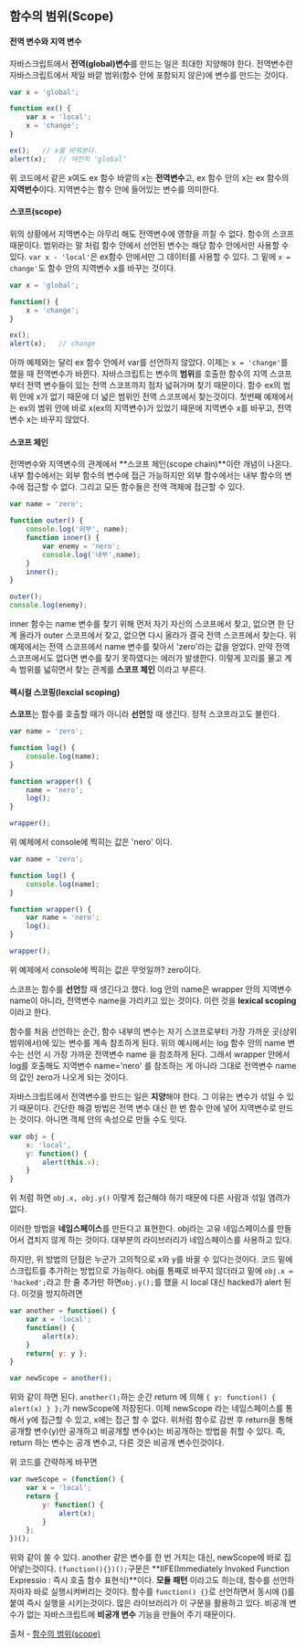## 함수의 범위(Scope)

#### 전역 변수와 지역 변수

자바스크립트에서 **전역(global)변수**를 만드는 일은 최대한 지양해야 한다. 전역변수란 자바스크립트에서 제일 바깥 범위(함수 안에 포함되지 않은)에 변수를 만드는 것이다.  



```js
var x = 'global';

function ex() {
	var x = 'local';
	x = 'change';
}

ex();	// x를 바꿔본다.
alert(x);	// 여전히 'global'
```

위 코드에서 같은 x여도 ex 함수 바깥의 x는 **전역변수**고, ex 함수 안의 x는 ex 함수의 **지역번수**이다. 지역변수는 함수 안에 들어있는 변수를 의미한다.



#### 스코프(scope)

위의 상황에서 지역변수는 아무리 해도 전역변수에 영향을 끼칠 수 없다. 함수의 스코프 때문이다. 범위라는 말 처럼 함수 안에서 선언된 변수는 해당 함수 안에서만 사용할 수 있다. `var x - 'local'`은 ex함수 안에서만 그 데이터를 사용할 수 있다. 그 밑에 `x = change'`도 함수 안의 지역변수 x를 바꾸는 것이다. 



```js
var x = 'global';

function() {
	x = 'change';
}

ex();
alert(x);	// change
```

아까 예제와는 달리 ex 함수 안에서 var를 선언하지 않았다. 이제는 `x = 'change'`를 했을 때 전역변수가 바뀐다. 자바스크립트는 변수의 **범위**를 호출한 함수의 지역 스코프부터 전역 변수들이 있는 전역 스코프까지 점차 넓혀가며 찾기 때문이다. 함수 ex의 범위 안에 x가 없기 때문에 더 넓은 범위인 전역 스코프에서 찾는것이다. 첫번째 예제에서는 ex의 범위 안에 바로 x(ex의 지역변수)가 있었기 때문에 지역변수 x를 바꾸고, 전역변수 x는 바꾸지 않았다.



#### 스코프 체인

전역변수와 지역변수의 관계에서 **스코프 체인(scope chain)**이란 개념이 나온다. 내부 함수에서는 외부 함수의 변수에 접근 가능하지만 외부 함수에서는 내부 함수의 변수에 접근할 수 없다. 그리고 모든 함수들은 전역 객체에 접근할 수 있다.



```js
var name = 'zero';

function outer() {
	console.log('외부', name);
	function inner() {
		var enemy = 'nero';
		console.log('내부',name);
	}
	inner();
}

outer();
console.log(enemy);
```

inner 함수는 name 변수를 찾기 위해 먼저 자기 자신의 스코프에서 찾고, 없으면 한 단계 올라가 outer 스코프에서 찾고, 없으면 다시 올라가 결국 전역 스코프에서 찾는다. 위 예제에서는 전역 스코프에서 name 변수를 찾아서 'zero'라는 값을 얻었다. 만약 전역 스코프에서도 없다면 변수를 찾기 못하였다는 에러가 발생한다. 이렇게 꼬리를 물고 계속 범위를 넓히면서 찾는 관계를 **스코프 체인** 이라고 부른다.



#### 렉시컬 스코핑(lexcial scoping)

**스코프**는 함수를 호출할 때가 아니라 **선언**할 때 생긴다. 정적 스코프라고도 불린다.



```js
var name = 'zero';

function log() {
	console.log(name);
}

function wrapper() {
	name = 'nero';
	log();
}

wrapper();
```

위 예제에서 console에 찍히는 값은 'nero' 이다.



```js
var name = 'zero';

function log() {
	console.log(name);
}

function wrapper() {
	var name = 'nero';
	log();
}

wrapper();
```

위 예제에서 console에 찍히는 값은 무엇일까? zero이다.

스코프는 함수를 **선언**할 때 생긴다고 했다. log 안의 name은 wrapper 안의 지역변수 name이 아니라, 전역변수 name을 가리키고 있는 것이다. 이런 것을 **lexical scoping**이라고 한다. 

함수를 처음 선언하는 순간, 함수 내부의 변수는 자기 스코프로부터 가장 가까운 곳(상위 범위에서)에 있는 변수를 계속 참조하게 된다. 위의 예시에서는 log 함수 안의 name 변수는 선언 시 가장 가까운 전역변수 name 을 참조하게 된다. 그래서 wrapper 안에서 log를 호출해도 지역변수 name='nero' 를 참조하는 게 아니라 그대로 전역변수 name의 값인 zero가 나오게 되는 것이다.



자바스크립트에서 전역변수를 만드는 일은 **지양**해야 한다. 그 이유는 변수가 섞일 수 있기 때문이다. 간단한 해결 방법은 전역 변수 대신 한 번 함수 안에 넣어 지역변수로 만드는 것이다. 아니면 객체 안의 속성으로 만들 수도 잇다.



```js
var obj = {
	x: 'local',
	y: function() {
		alert(this.x);
	}
}
```

위 처럼 하면 `obj.x, obj.y()` 이렇게 접근해야 하기 때문에 다른 사람과 섞일 염려가 없다. 

이러한 방법을 **네임스페이스**를 만든다고 표현한다. obj라는 고유 네임스페이스를 만들어서 겹치지 않게 하는 것이다. 대부분의 라이브러리가 네임스페이스를 사용하고 있다.

하지만, 위 방법의 단점은 누군가 고의적으로 x와 y를 바꿀 수 있다는것이다. 코드 밑에 스크립트를 추가하는 방법으로 가능하다. obj를 통째로 바꾸지 않더라고 밑에 `obj.x = 'hacked';`라고 한 줄 추가만 하면`obj.y();`를 했을 시 local 대신 hacked가 alert 된다. 이것을 방지하려면

```js
var another = function() {
	var x = 'local';
	function() {
		alert(x);
	}
	return{ y: y };
}

var newScope = another();
```

위와 같이 하면 된다. `another();`하는 순간 return 에 의해 `{ y: function() { alert(x) } };`가 newScope에 저장된다. 이제 newScope 라는 네임스페이스를 통해서 y에 접근할 수 있고, x에는 접근 할 수 없다. 위처럼 함수로 감싼 후 return을 통해 공개할 변수(y)만 공개하고 비공개할 변수(x)는 비공개하는 방법을 취할 수 있다. 즉, return 하는 변수는 공개 변수고, 다른 것은 비공개 변수인것이다.

위 코드를 간략하게 바꾸면

```js
var nweScope = (function() {
	var x = 'local';
	return {
		y: function() {
			alert(x);
		}
	};
})();
```

위와 같이 쓸 수 있다. another 같은 변수를 한 번 거치는 대신, newScope에 바로 집어넣는것이다. `(function(){})();`구문은 **IIFE(Immediately Invoked Function Expressio : 즉시 호출 함수 표현식)**이다. **모듈 패턴** 이라고도 하는데, 함수를 선언하자마자 바로 실행시켜버리는 것이다. 함수를 `function() {}`로 선언하면서 동시에 ()를 붙여 즉시 실행을 시키는것이다. 많은 라이브러리가 이 구문을 활용하고 있다. 비공개 변수가 없는 자바스크립트에 **비공개 변수** 기능을 만들어 주기 때문이다.







출처 - [함수의 범위(scope)](https://www.zerocho.com/category/Javascript/post/5740531574288ebc5f2ba97e)